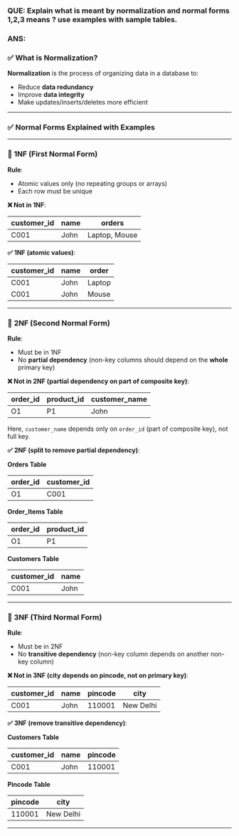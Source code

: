 ### QUE: Explain what is meant by normalization and normal forms 1,2,3 means ? use examples with sample tables. 
### ANS:

### ✅ What is Normalization?

**Normalization** is the process of organizing data in a database to:

* Reduce **data redundancy**
* Improve **data integrity**
* Make updates/inserts/deletes more efficient

---

### ✅ Normal Forms Explained with Examples

---

### 🔹 **1NF (First Normal Form)**

**Rule**:

* Atomic values only (no repeating groups or arrays)
* Each row must be unique

**❌ Not in 1NF**:

| customer\_id | name | orders        |
| ------------ | ---- | ------------- |
| C001         | John | Laptop, Mouse |

**✅ 1NF (atomic values)**:

| customer\_id | name | order  |
| ------------ | ---- | ------ |
| C001         | John | Laptop |
| C001         | John | Mouse  |

---

### 🔹 **2NF (Second Normal Form)**

**Rule**:

* Must be in 1NF
* No **partial dependency** (non-key columns should depend on the **whole** primary key)

**❌ Not in 2NF (partial dependency on part of composite key)**:

| order\_id | product\_id | customer\_name |
| --------- | ----------- | -------------- |
| O1        | P1          | John           |

Here, `customer_name` depends only on `order_id` (part of composite key), not full key.

**✅ 2NF (split to remove partial dependency)**:

**Orders Table**

| order\_id | customer\_id |
| --------- | ------------ |
| O1        | C001         |

**Order\_Items Table**

| order\_id | product\_id |
| --------- | ----------- |
| O1        | P1          |

**Customers Table**

| customer\_id | name |
| ------------ | ---- |
| C001         | John |

---

### 🔹 **3NF (Third Normal Form)**

**Rule**:

* Must be in 2NF
* No **transitive dependency** (non-key column depends on another non-key column)

**❌ Not in 3NF (city depends on pincode, not on primary key)**:

| customer\_id | name | pincode | city      |
| ------------ | ---- | ------- | --------- |
| C001         | John | 110001  | New Delhi |

**✅ 3NF (remove transitive dependency)**:

**Customers Table**

| customer\_id | name | pincode |
| ------------ | ---- | ------- |
| C001         | John | 110001  |

**Pincode Table**

| pincode | city      |
| ------- | --------- |
| 110001  | New Delhi |

---


